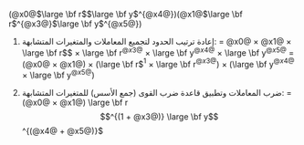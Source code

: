 (@x0@$\large \bf r$$\large \bf y$^{@x4@})(@x1@$\large \bf r$^{@x3@}$\large \bf y$^{@x5@})

1.  إعادة ترتيب الحدود لتجميع المعاملات والمتغيرات المتشابهة:
    = @x0@ × @x1@ × \large \bf r$$ × \large \bf r$^{@x3@}$ × \large \bf y$^{@x4@}$ × \large \bf y$^{@x5@}$
    = (@x0@ × @x1@) × (\large \bf r$$^{1}$ × \large \bf r$^{@x3@}$) × (\large \bf y$^{@x4@}$ × \large \bf y$^{@x5@})$

2.  ضرب المعاملات وتطبيق قاعدة ضرب القوى (جمع الأسس) للمتغيرات المتشابهة:
    = (@x0@ × @x1@) \large \bf r$$^{(1 + @x3@)} \large \bf y$$^{(@x4@ + @x5@)}$
